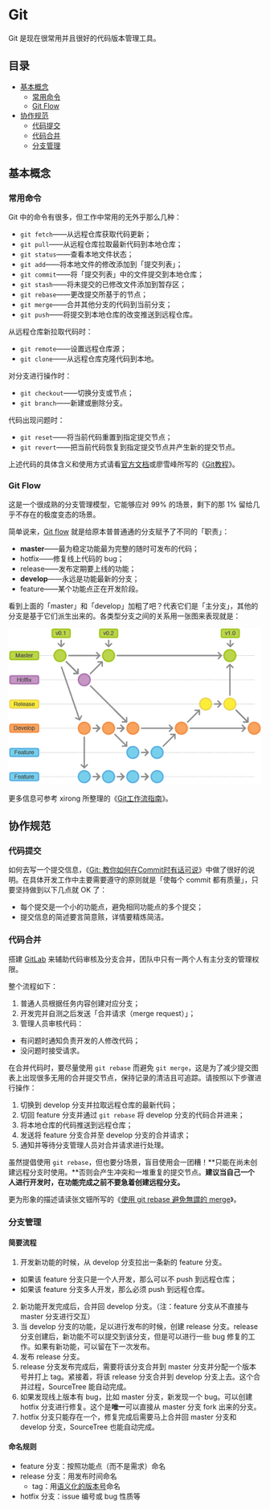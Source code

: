 # Git

Git 是现在很常用并且很好的代码版本管理工具。

## 目录

* [基本概念](#基本概念)
	* [常用命令](#常用命令)
	* [Git Flow](#git-flow)
* [协作规范](#协作规范)
	* [代码提交](#代码提交)
	* [代码合并](#代码合并)
	* [分支管理](#分支管理)

## 基本概念

### 常用命令

Git 中的命令有很多，但工作中常用的无外乎那么几种：

* `git fetch`——从远程仓库获取代码更新；
* `git pull`——从远程仓库拉取最新代码到本地仓库；
* `git status`——查看本地文件状态；
* `git add`——将本地文件的修改添加到「提交列表」；
* `git commit`——将「提交列表」中的文件提交到本地仓库；
* `git stash`——将未提交的已修改文件添加到暂存区；
* `git rebase`——更改提交所基于的节点；
* `git merge`——合并其他分支的代码到当前分支；
* `git push`——将提交到本地仓库的改变推送到远程仓库。

从远程仓库新拉取代码时：

* `git remote`——设置远程仓库源；
* `git clone`——从远程仓库克隆代码到本地。

对分支进行操作时：

* `git checkout`——切换分支或节点；
* `git branch`——新建或删除分支。

代码出现问题时：

* `git reset`——将当前代码重置到指定提交节点；
* `git revert`——把当前代码恢复到指定提交节点并产生新的提交节点。

上述代码的具体含义和使用方式请看[官方文档](https://git-scm.com/book/zh/)或廖雪峰所写的《[Git教程](http://www.liaoxuefeng.com/wiki/0013739516305929606dd18361248578c67b8067c8c017b000)》。

### Git Flow

这是一个很成熟的分支管理模型，它能够应对 99% 的场景，剩下的那 1% 留给几乎不存在的极度变态的场景。

简单说来，[Git flow](http://nvie.com/posts/a-successful-git-branching-model/) 就是给原本普普通通的分支赋予了不同的「职责」：

* **master**——最为稳定功能最为完整的随时可发布的代码；
* hotfix——修复线上代码的 bug；
* release——发布定期要上线的功能；
* **develop**——永远是功能最新的分支；
* feature——某个功能点正在开发阶段。

看到上面的「master」和「develop」加粗了吧？代表它们是「主分支」，其他的分支是基于它们派生出来的。各类型分支之间的关系用一张图来表现就是：

![Git Flow](git/git-workflow-release-cycle-4maintenance.png "Git Flow")

更多信息可参考 xirong 所整理的《[Git工作流指南](https://github.com/xirong/my-git/blob/master/git-workflow-tutorial.md)》。

## 协作规范

### 代码提交

如何去写一个提交信息，《[Git: 教你如何在Commit时有话可说](http://mp.weixin.qq.com/s?__biz=MzAwNDYwNzU2MQ==&mid=401622986&idx=1&sn=470717939914b956ac372667ed23863c&scene=2&srcid=0114ZcTNyAMH8CLwTKlj6CTN&from=timeline&isappinstalled=0#wechat_redirect)》中做了很好的说明。在具体开发工作中主要需要遵守的原则就是「使每个 commit 都有质量」，只要坚持做到以下几点就 OK 了：

* 每个提交是一个小的功能点，避免相同功能点的多个提交；
* 提交信息的简述要言简意赅，详情要精炼简洁。

### 代码合并

搭建 [GitLab](https://about.gitlab.com/downloads) 来辅助代码审核及分支合并，团队中只有一两个人有主分支的管理权限。

整个流程如下：

1. 普通人员根据任务内容创建对应分支；
2. 开发完并自测之后发送「合并请求（merge request）」；
3. 管理人员审核代码：
  * 有问题时通知负责开发的人修改代码；
  * 没问题时接受请求。

在合并代码时，要尽量使用 `git rebase` 而避免 `git merge`，这是为了减少提交图表上出现很多无用的合并提交节点，保持记录的清洁且可追踪。请按照以下步骤进行操作：

1. 切换到 develop 分支并拉取远程仓库的最新代码；
2. 切回 feature 分支并通过 `git rebase` 将 develop 分支的代码合并进来；
3. 将本地仓库的代码推送到远程仓库；
4. 发送将 feature 分支合并至 develop 分支的合并请求；
5. 通知并等待分支管理人员对合并请求进行处理。

虽然提倡使用 `git rebase`，但也要分场景，盲目使用会一团糟！**只能在尚未创建远程分支时使用。**否则会产生冲突和一堆重复的提交节点。**建议当自己一个人进行开发时，在功能完成之前不要急着创建远程分支。**

更为形象的描述请读张文钿所写的《[使用 git rebase 避免無謂的 merge](https://ihower.tw/blog/archives/3843)》。

### 分支管理

#### 简要流程

1. 开发新功能的时候，从 develop 分支拉出一条新的 feature 分支。
  * 如果该 feature 分支只是一个人开发，那么可以不 push 到远程仓库；
  * 如果该 feature 分支多人开发，那么必须 push 到远程仓库。
2. 新功能开发完成后，合并回 develop 分支。（注：feature 分支从不直接与 master 分支进行交互）
3. 当 develop 分支的功能，足以进行发布的时候，创建 release 分支。release 分支创建后，新功能不可以提交到该分支，但是可以进行一些 bug 修复的工作。如果有新功能，可以留在下一次发布。
4. 发布 release 分支。
5. release 分支发布完成后，需要将该分支合并到 master 分支并分配一个版本号并打上 tag。紧接着，将该 release 分支合并到 develop 分支上去。这个合并过程，SourceTree 能自动完成。
6. 如果发现线上版本有 bug，比如 master 分支，新发现一个 bug。可以创建 hotfix 分支进行修复。这个是**唯一**可以直接从 master 分支 fork 出来的分支。
7. hotfix 分支只能存在一个，修复完成后需要马上合并回 master 分支和 develop 分支，SourceTree 也能自动完成。

#### 命名规则

* feature 分支：按照功能点（而不是需求）命名
* release 分支：用发布时间命名
  * tag：用[语义化的版本号](http://semver.org/lang/zh-CN/)命名
* hotfix 分支：issue 编号或 bug 性质等
